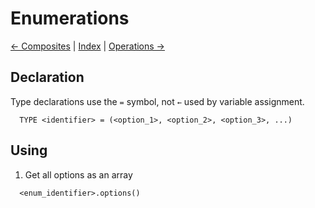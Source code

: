 # Enumerations

[← Composites](./composites.md) | [Index](./index.md) | [Operations →](./operations.md)

## Declaration

Type declarations use the `=` symbol, not `←` used by variable assignment.

```
  TYPE <identifier> = (<option_1>, <option_2>, <option_3>, ...)
```

## Using

1. Get all options as an array
```
  <enum_identifier>.options()
```